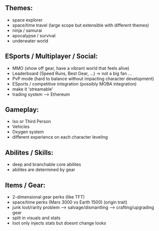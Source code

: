 ## Themes:
* space explorer
* space/time travel (large scope but extensible with different themes)
* ninja / samurai
* apocalypse / survival
* underwater world

## ESports / Multiplayer / Social:
* MMO (show off gear, have a vibrant world that feels alive)
* Leaderboard (Speed Runs, Best Gear, ...) -> not a big fan ...
* PvP mode (hard to balance without impacting character development)
* ESports / competitive integration (possibly MOBA integration)
* make it 'streamable'
* trading system --> Ethereum

## Gameplay:
* Iso or Third Person
* Vehicles
* Oxygen system
* different experience on each character leveling

## Abilites / Skills:
* deep and branchable core abilites
* abilites are determined by gear

## Items / Gear:
* 2-dimensional gear perks (like TFT)
* space/time perks (Mars 3000 vs Earth 1500) (origin trait)
* junk loot/rarity problem --> salvage/dismantling --> crafting/upgrading gear
* split in visuals and stats
* loot only injects stats but doesnt change looks
